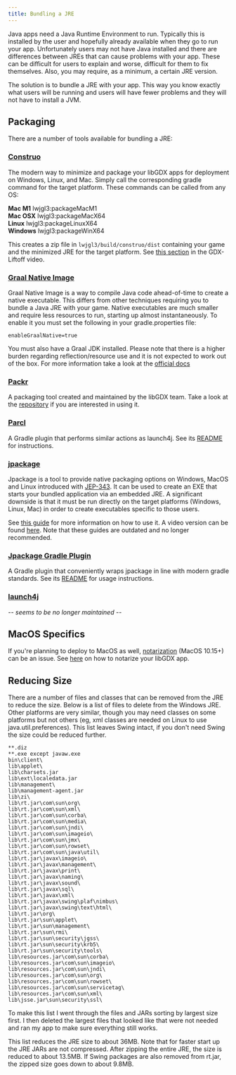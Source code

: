 ```yaml
---
title: Bundling a JRE
---
```

Java apps need a Java Runtime Environment to run. Typically this is installed by the user and hopefully already available when they go to run your app. Unfortunately users may not have Java installed and there are differences between JREs that can cause problems with your app. These can be difficult for users to explain and worse, difficult for them to fix themselves. Also, you may require, as a minimum, a certain JRE version.

The solution is to bundle a JRE with your app. This way you know exactly what users will be running and users will have fewer problems and they will not have to install a JVM.

## Packaging
There are a number of tools available for bundling a JRE:

### [Construo](https://github.com/fourlastor-alexandria/construo?tab=readme-ov-file#construo)
The modern way to minimize and package your libGDX apps for deployment on Windows, Linux, and Mac. Simply call the corresponding gradle command for the target platform. These commands can be called from any OS:

**Mac M1** lwjgl3:packageMacM1<br>
**Mac OSX** lwjgl3:packageMacX64<br>
**Linux** lwjgl3:packageLinuxX64<br>
**Windows** lwjgl3:packageWinX64<br>

This creates a zip file in `lwjgl3/build/construo/dist` containing your game and the minimized JRE for the target platform. See [this section](https://www.youtube.com/watch?v=VF6N_X_oWr0&t=1088s) in the GDX-Liftoff video.

### [Graal Native Image](https://www.graalvm.org/latest/reference-manual/native-image/)
Graal Native Image is a way to compile Java code ahead-of-time to create a native executable. This differs from other techniques requiring you to bundle a Java JRE with your game. Native executables are much smaller and require less resources to run, starting up almost instantaneously. To enable it you must set the following in your gradle.properties file:

```
enableGraalNative=true
```

You must also have a Graal JDK installed. Please note that there is a higher burden regarding reflection/resource use and it is not expected to work out of the box. For more information take a look at the [official docs](https://graalvm.github.io/native-build-tools/latest/gradle-plugin.html)

### [Packr](https://github.com/libgdx/packr)
A packaging tool created and maintained by the libGDX team. Take a look at the [repository](https://github.com/libgdx/packr#usage) if you are interested in using it.

### [Parcl](https://github.com/mini2Dx/parcl)
A Gradle plugin that performs similar actions as launch4j. See its [README](https://github.com/mini2Dx/parcl#how-to-use) for instructions.

### [jpackage](https://docs.oracle.com/en/java/javase/14/jpackage/packaging-overview.html#GUID-C1027043-587D-418D-8188-EF8F44A4C06A)

Jpackage is a tool to provide native packaging options on Windows, MacOS and Linux introduced with [JEP-343](https://openjdk.java.net/jeps/343). It can be used to create an EXE that starts your bundled application via an embedded JRE. A significant downside is that it must be run directly on the target platforms (Windows, Linux, Mac) in order to create executables specific to those users.

See [this guide](https://github.com/raeleus/skin-composer/wiki/libGDX-and-JPackage) for more information on how to use it. A video version can be found [here](https://www.youtube.com/watch?v=R7CMXeQ11GM). Note that these guides are outdated and no longer recommended.

### [Jpackage Gradle Plugin](https://github.com/petr-panteleyev/jpackage-gradle-plugin)
A Gradle plugin that conveniently wraps jpackage in line with modern gradle standards. See its [README](https://github.com/petr-panteleyev/jpackage-gradle-plugin/blob/master/README.md) for usage instructions.

### [launch4j](http://launch4j.sourceforge.net/)
_-- seems to be no longer maintained --_

## MacOS Specifics

If you're planning to deploy to MacOS as well, [notarization](https://developer.apple.com/documentation/xcode/notarizing_macos_software_before_distribution) (MacOS 10.15+) can be an issue. See [here](https://www.joelotter.com/2020/08/14/macos-java-notarization.html) on how to notarize your libGDX app.

## Reducing Size

There are a number of files and classes that can be removed from the JRE to reduce the size. Below is a list of files to delete from the Windows JRE. Other platforms are very similar, though you may need classes on some platforms but not others (eg, xml classes are needed on Linux to use java.util.preferences). This list leaves Swing intact, if you don't need Swing the size could be reduced further.

```
**.diz
**.exe except javaw.exe
bin\client\
lib\applet\
lib\charsets.jar
lib\ext\localedata.jar
lib\management\
lib\management-agent.jar
lib\zi\
lib\rt.jar\com\sun\org\
lib\rt.jar\com\sun\xml\
lib\rt.jar\com\sun\corba\
lib\rt.jar\com\sun\media\
lib\rt.jar\com\sun\jndi\
lib\rt.jar\com\sun\imageio\
lib\rt.jar\com\sun\jmx\
lib\rt.jar\com\sun\rowset\
lib\rt.jar\com\sun\java\util\
lib\rt.jar\javax\imageio\
lib\rt.jar\javax\management\
lib\rt.jar\javax\print\
lib\rt.jar\javax\naming\
lib\rt.jar\javax\sound\
lib\rt.jar\javax\sql\
lib\rt.jar\javax\xml\
lib\rt.jar\javax\swing\plaf\nimbus\
lib\rt.jar\javax\swing\text\html\
lib\rt.jar\org\
lib\rt.jar\sun\applet\
lib\rt.jar\sun\management\
lib\rt.jar\sun\rmi\
lib\rt.jar\sun\security\jgss\
lib\rt.jar\sun\security\krb5\
lib\rt.jar\sun\security\tools\
lib\resources.jar\com\sun\corba\
lib\resources.jar\com\sun\imageio\
lib\resources.jar\com\sun\jndi\
lib\resources.jar\com\sun\org\
lib\resources.jar\com\sun\rowset\
lib\resources.jar\com\sun\servicetag\
lib\resources.jar\com\sun\xml\
lib\jsse.jar\sun\security\ssl\
```

To make this list I went through the files and JARs sorting by largest size first. I then deleted the largest files that looked like that were not needed and ran my app to make sure everything still works.

This list reduces the JRE size to about 36MB. Note that for faster start up the JRE JARs are not compressed. After zipping the entire JRE, the size is reduced to about 13.5MB. If Swing packages are also removed from rt.jar, the zipped size goes down to about 9.8MB.
